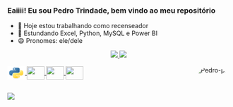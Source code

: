 ### Eaiiii! Eu sou Pedro Trindade, bem vindo ao meu repositório

- 🔭 Hoje estou trabalhando como recenseador
- 🌱 Estundando Excel, Python, MySQL e Power BI
- 😄 Pronomes: ele/dele

<div align="center">
  <a href="https://github.com/ttpepeu">
  <img height="130em" src="https://github-readme-stats.vercel.app/api?username=ttpepeu&show_icons=true&theme=tokyonight&include_all_commits=true&count_private=true"/>
  <img height="130em" src="https://github-readme-stats.vercel.app/api/top-langs/?username=ttpepeu&layout=compact&langs_count=7&theme=tokyonight"/>
</div>
<div style="display: inline_block"><br>
  <img align="center" alt="Pedro-Python" height="30" width="40" src="https://raw.githubusercontent.com/devicons/devicon/master/icons/python/python-original.svg">
  <img align="center" height="30" width="40" src="https://cdn.jsdelivr.net/gh/devicons/devicon/icons/mysql/mysql-plain.svg" />
  <img align="center" height="30" width="40" src="https://cdn.jsdelivr.net/gh/devicons/devicon/icons/figma/figma-original.svg" /> 
  <img align="center" height="30" width="40" src="https://cdn.jsdelivr.net/gh/devicons/devicon/icons/git/git-original.svg" />
  <img align="right" alt="Pedro-pic" height="150" style="border-radius:50px;" src="https://cdn.discordapp.com/attachments/538424260696473611/1041710647462858772/GarfieldSmilingGIF.gif">
</div>

## 

<div> 
  <a href="https://www.linkedin.com/in/ttpepeu" target="_blank"><img src="https://img.shields.io/badge/-LinkedIn-%230077B5?style=for-the-badge&logo=linkedin&logoColor=white" target="_blank"></a> 
</div>
